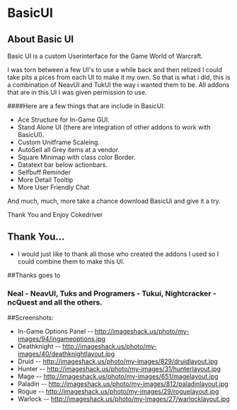 # BasicUI

## About Basic UI
Basic UI is a custom Userinterface for the Game World of Warcraft.

I was torn between a few UI's to use a while back and then relized I could take pits a pices from each UI to make it my own.
So that is what i did, this is a combination of NeavUI and TukUI the way i wanted them to be. 
All addons that are in this UI I was given permission to use.

####Here are a few things that are include in BasicUI:
- Ace Structure for In-Game GUI.
- Stand Alone UI (there are integration of other addons to work with BasicUI).
- Custom Unitframe Scaleing.
- AutoSell all Grey items at a vendor.
- Square Minimap with class color Border.
- Datatext bar below actionbars.
- Selfbuff Reminder
- More Detail Tooltip
- More User Friendly Chat

And much, much, more take a chance download BasicUi and give it a try.



Thank You and Enjoy
Cokedriver
 
 
## Thank You...
 
 - I would just like to thank all those who created the addons I used so I could combine them to make this UI.

##Thanks goes to
 
### Neal - NeavUI, Tuks and Programers - Tukui, Nightcracker - ncQuest and all the others.


##Screenshots:
- In-Game Options Panel -- http://imageshack.us/photo/my-images/94/ingameoptions.jpg
- Deathknight -- http://imageshack.us/photo/my-images/40/deathknightlayout.jpg
- Druid -- http://imageshack.us/photo/my-images/829/druidlayout.jpg
- Hunter -- http://imageshack.us/photo/my-images/31/hunterlayout.jpg
- Mage -- http://imageshack.us/photo/my-images/651/magelayout.jpg
- Paladin -- http://imageshack.us/photo/my-images/812/paladinlayout.jpg
- Rogue -- http://imageshack.us/photo/my-images/29/roguelayout.jpg
- Warlock -- http://imageshack.us/photo/my-images/27/warlocklayout.jpg